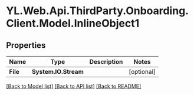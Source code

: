 # YL.Web.Api.ThirdParty.Onboarding.Client.Model.InlineObject1
## Properties

Name | Type | Description | Notes
------------ | ------------- | ------------- | -------------
**File** | **System.IO.Stream** |  | [optional] 

[[Back to Model list]](../README.md#documentation-for-models) [[Back to API list]](../README.md#documentation-for-api-endpoints) [[Back to README]](../README.md)

